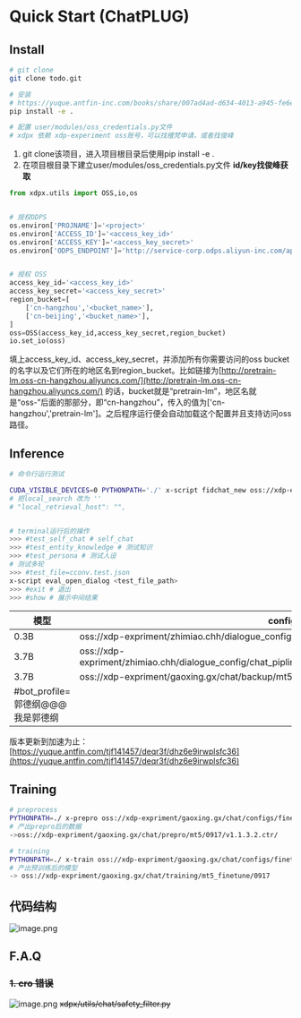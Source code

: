 

# Quick Start (ChatPLUG)
<!-- 
## Install


## Training


## Inference -->

## Install 

```bash
# git clone
git clone todo.git

# 安装
# https://yuque.antfin-inc.com/books/share/007ad4ad-d634-4013-a945-fe6e80d5f297/dgqen0
pip install -e .

# 配置 user/modules/oss_credentials.py文件
# xdpx 依赖 xdp-experiment oss账号，可以找檀梵申请，或者找俊峰

```

1. git clone该项目，进入项目根目录后使用pip install -e .
2. 在项目根目录下建立user/modules/oss_credentials.py文件
**id/key找俊峰获取**
```python
from xdpx.utils import OSS,io,os


# 授权ODPS
os.environ['PROJNAME']='<project>'
os.environ['ACCESS_ID']='<access_key_id>'
os.environ['ACCESS_KEY']='<access_key_secret>'
os.environ['ODPS_ENDPOINT']='http://service-corp.odps.aliyun-inc.com/api'


# 授权 OSS
access_key_id='<access_key_id>'
access_key_secret='<access_key_secret>'
region_bucket=[
    ['cn-hangzhou','<bucket_name>'],
    ['cn-beijing','<bucket_name>'],
]
oss=OSS(access_key_id,access_key_secret,region_bucket)
io.set_io(oss)
```
填上access_key_id、access_key_secret，并添加所有你需要访问的oss bucket的名字以及它们所在的地区名到region_bucket。比如链接为[http://pretrain-lm.oss-cn-hangzhou.aliyuncs.com/](http://pretrain-lm.oss-cn-hangzhou.aliyuncs.com/) 的话，bucket就是“pretrain-lm”，地区名就是“oss-”后面的那部分，即“cn-hangzhou”，传入的值为['cn-hangzhou','pretrain-lm']。之后程序运行便会自动加载这个配置并且支持访问oss路径。

## Inference

```bash
# 命令行运行测试

CUDA_VISIBLE_DEVICES=0 PYTHONPATH='./' x-script fidchat_new oss://xdp-expriment/gaoxing.gx/chat/configs/new_test_chat/mt5_v1.1.3.0804_78000_qc_aliganyu621_newrewrite_ner_newskill.hjson
# 把local_search 改为 ''
# "local_retrieval_host": "",


# terminal运行后的操作
>>> #test_self_chat # self_chat
>>> #test_entity_knowledge # 测试知识
>>> #test_persona # 测试人设
# 测试多轮
>>> #test_file=cconv.test.json
x-script eval_open_dialog <test_file_path> 
>>> #exit # 退出
>>> #show # 展示中间结果

```
| 模型 | config 地址 | remark |
| --- | --- | --- |
| 0.3B | oss://xdp-expriment/zhimiao.chh/dialogue_config/chat_pipline/server/mt5_ctr.hjson | #test_entity_knowledge |
| 3.7B | oss://xdp-expriment/zhimiao.chh/dialogue_config/chat_pipline/server/mt5_xl_v1.2.1_v1.1.3_allspark_tmp.hjson |  |
| 3.7B | oss://xdp-expriment/gaoxing.gx/chat/backup/mt5_xl_v1.2.1_v1.1.3.zhimiao.rolechat3.hjson | #test_file=test_guodegang.txt
#bot_profile=郭德纲@@@我是郭德纲 |

版本更新到加速为止：[https://yuque.antfin.com/tjf141457/deqr3f/dhz6e9irwplsfc36](https://yuque.antfin.com/tjf141457/deqr3f/dhz6e9irwplsfc36)


## Training
```bash
# preprocess
PYTHONPATH=./ x-prepro oss://xdp-expriment/gaoxing.gx/chat/configs/finetune_chat/mt5_prepro_0917.hjson
# 产出prepro后的数据
->oss://xdp-expriment/gaoxing.gx/chat/prepro/mt5/0917/v1.1.3.2.ctr/

# training
PYTHONPATH=./ x-train oss://xdp-expriment/gaoxing.gx/chat/configs/finetune_chat/mt5_train_0917.hjson
# 产出预训练后的模型
-> oss://xdp-expriment/gaoxing.gx/chat/training/mt5_finetune/0917
```



## 代码结构
![image.png](https://intranetproxy.alipay.com/skylark/lark/0/2023/png/55526/1675150241268-ec241931-7714-45b4-9da7-61cd39f3bf8d.png#clientId=uab106b88-d556-4&from=paste&height=611&id=u2a3f8427&originHeight=1582&originWidth=1338&originalType=binary&ratio=1&rotation=0&showTitle=false&size=261295&status=done&style=none&taskId=ue9b0cf70-2939-4c46-bf80-91a353a2b08&title=&width=517)

## F.A.Q
### ~~1. cro 错误~~
![image.png](https://intranetproxy.alipay.com/skylark/lark/0/2022/png/55526/1663591097062-4a690e0c-9ebc-47b1-af46-22d868e918a1.png#clientId=u177eefa8-e6e1-4&errorMessage=unknown%20error&from=paste&height=457&id=u93ea348f&originHeight=914&originWidth=1782&originalType=binary&ratio=1&rotation=0&showTitle=false&size=191507&status=error&style=none&taskId=ud3588266-18be-4c03-9e27-5b905155527&title=&width=891)
~~xdpx/utils/chat/safety_filter.py~~
